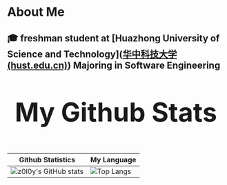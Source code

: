 # About Me



## **🎓 freshman student at [Huazhong University of Science and Technology]([华中科技大学 (hust.edu.cn)](https://www.hust.edu.cn/))** **Majoring in Software Engineering**

<!--
**z0l0y/z0l0y** is a ✨ _special_ ✨ repository because its `README.md` (this file) appears on your GitHub profile.

Here are some ideas to get you started:

- 🔭 I’m currently working on ...
- 🌱 I’m currently learning ...
- 👯 I’m looking to collaborate on ...
- 🤔 I’m looking for help with ...
- 💬 Ask me about ...
- 📫 How to reach me: ...
- 😄 Pronouns: ...
- ⚡ Fun fact: ...
-->

<p align="center" style="font-size: 60px;"><b>My Github Stats</b></p>

<p align="center">

| Github Statistics                                            | My Language                                                  |
| ------------------------------------------------------------ | ------------------------------------------------------------ |
| ![z0l0y's GitHub stats](https://github-readme-stats.vercel.app/api?username=z0l0y&show_icons=true&theme=tokyonight) | ![Top Langs](https://github-readme-stats.vercel.app/api/top-langs/?username=z0l0y&layout=compact) |

</p>

